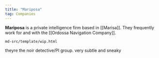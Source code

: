 ```yaml
---
title: "Mariposa"
tag: Companies
---
```


**Mariposa** is a private intelligence firm based in [[Marisa]]. They frequently work for and with the [[Ordossa Navigation Company]].

```{.include}
md-src/template/wip.html
```

theyre the noir detective/PI group. very subtle and sneaky
